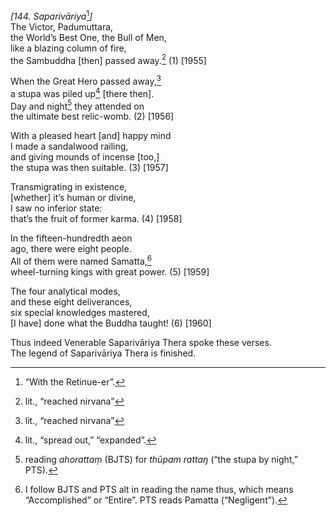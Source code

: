*\[144. Saparivāriya*[^1]*\]*  
The Victor, Padumuttara,  
the World’s Best One, the Bull of Men,  
like a blazing column of fire,  
the Sambuddha \[then\] passed away.[^2] (1) \[1955\]

When the Great Hero passed away,[^3]  
a stupa was piled up[^4] \[there then\].  
Day and night[^5] they attended on  
the ultimate best relic-womb. (2) \[1956\]

With a pleased heart \[and\] happy mind  
I made a sandalwood railing,  
and giving mounds of incense \[too,\]  
the stupa was then suitable. (3) \[1957\]

Transmigrating in existence,  
\[whether\] it’s human or divine,  
I saw no inferior state:  
that’s the fruit of former karma. (4) \[1958\]

In the fifteen-hundredth aeon  
ago, there were eight people.  
All of them were named Samatta,[^6]  
wheel-turning kings with great power. (5) \[1959\]

The four analytical modes,  
and these eight deliverances,  
six special knowledges mastered,  
\[I have\] done what the Buddha taught! (6) \[1960\]

Thus indeed Venerable Saparivāriya Thera spoke these verses.  
The legend of Saparivāriya Thera is finished.  
[^1]: “With the Retinue-er”.  
[^2]: lit., “reached nirvana”  
[^3]: lit., “reached nirvana”  
[^4]: lit., “spread out,” “expanded”.  
[^5]: reading *ahorattaṃ* (BJTS) for *thūpam rattaŋ* (“the stupa by
    night,” PTS).  
[^6]: I follow BJTS and PTS alt in reading the name thus, which means
    “Accomplished” or “Entire”. PTS reads Pamatta (“Negligent”).
